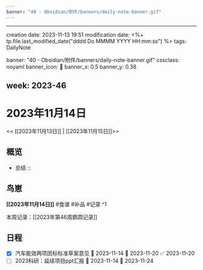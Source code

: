 ```yaml
---
banner: "40 - Obsidian/附件/banners/daily-note-banner.gif"
---
```

---
creation date: 2023-11-13 19:51
modification date: <%+ tp.file.last_modified_date("dddd Do MMMM YYYY HH:mm:ss") %>
tags: DailyNote

banner: "40 - Obsidian/附件/banners/daily-note-banner.gif"
cssclass: noyaml
banner_icon: 💌
banner_x: 0.5
banner_y: 0.38

week: 2023-46
---

# 2023年11月14日

<< [[2023年11月13日]] | [[2023年11月15日]]>>


## 概览
- 总结 :: 
## 鸟崽
**[[2023年11月14日]]**
#食谱 
#补品 
#记录 
^1

本周记录：[[2023年第46周鹦鹉记录]]

## 日程




- [x] 汽车能效两项团标标准草案意见 🛫 2023-11-14 📅 2023-11-20 ✅ 2023-11-20
- [ ] 2023科研：延续项目ppt汇报 🛫 2023-11-14  📅 2023-11-24
